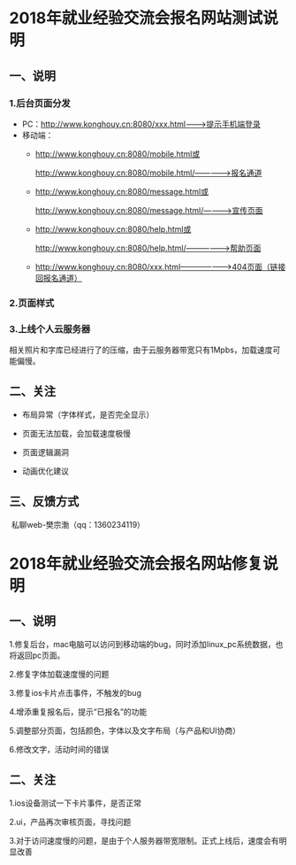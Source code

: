 # 2018年就业经验交流会报名网站测试说明

## 一、说明

### 1.后台页面分发

- PC：http://www.konghouy.cn:8080/xxx.html--->提示手机端登录
- 移动端：
  - http://www.konghouy.cn:8080/mobile.html或

    http://www.konghouy.cn:8080/mobile.html/———-->报名通道

  - http://www.konghouy.cn:8080/message.html或

    http://www.konghouy.cn:8080/message.html/——–->宣传页面

  - http://www.konghouy.cn:8080/help.html或

    http://www.konghouy.cn:8080/help.html/————–->帮助页面

  - http://www.konghouy.cn:8080/xxx.html——————->404页面（链接回报名通道）

### 2.页面样式

### 3.上线个人云服务器

​	相关照片和字库已经进行了的压缩，由于云服务器带宽只有1Mpbs，加载速度可能偏慢。

## 二、关注

- 布局异常（字体样式，是否完全显示）

- 页面无法加载，会加载速度极慢

- 页面逻辑漏洞

- 动画优化建议

## 三、反馈方式

​	私聊web-樊宗渤（qq：1360234119）





# 2018年就业经验交流会报名网站修复说明

## 一、说明

1.修复后台，mac电脑可以访问到移动端的bug，同时添加linux_pc系统数据，也将返回pc页面。

2.修复字体加载速度慢的问题

3.修复ios卡片点击事件，不触发的bug

4.增添重复报名后，提示“已报名”的功能

5.调整部分页面，包括颜色，字体以及文字布局（与产品和UI协商）

6.修改文字，活动时间的错误

## 二、关注

1.ios设备测试一下卡片事件，是否正常

2.ui，产品再次审核页面，寻找问题

3.对于访问速度慢的问题，是由于个人服务器带宽限制。正式上线后，速度会有明显改善



